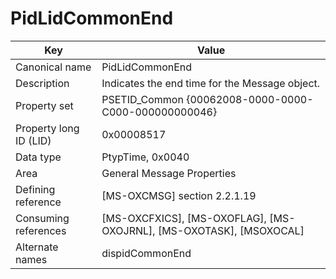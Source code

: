 # PidLidCommonEnd

| Key | Value |
|---|---|
| Canonical name | PidLidCommonEnd |
| Description | Indicates the end time for the Message object. |
| Property set | PSETID_Common {00062008-0000-0000-C000-000000000046} |
| Property long ID (LID) | 0x00008517 |
| Data type | PtypTime, 0x0040 |
| Area | General Message Properties |
| Defining reference | [MS-OXCMSG] section 2.2.1.19 |
| Consuming references | [MS-OXCFXICS], [MS-OXOFLAG], [MS-OXOJRNL], [MS-OXOTASK], [MSOXOCAL] |
| Alternate names | dispidCommonEnd |

